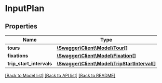# InputPlan

## Properties
Name | Type | Description | Notes
------------ | ------------- | ------------- | -------------
**tours** | [**\Swagger\Client\Model\Tour[]**](Tour.md) |  | [optional] 
**fixations** | [**\Swagger\Client\Model\Fixation[]**](Fixation.md) |  | [optional] 
**trip_start_intervals** | [**\Swagger\Client\Model\TripStartInterval[]**](TripStartInterval.md) |  | [optional] 

[[Back to Model list]](../../README.md#documentation-for-models) [[Back to API list]](../../README.md#documentation-for-api-endpoints) [[Back to README]](../../README.md)

